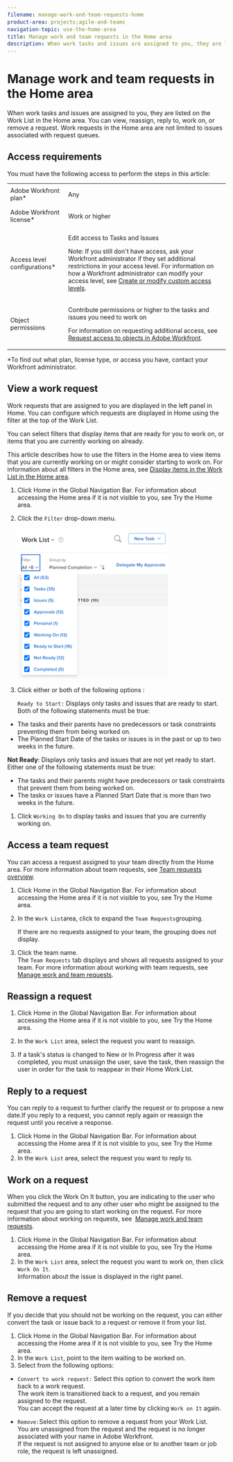 ```yaml
---
filename: manage-work-and-team-requests-home
product-area: projects;agile-and-teams
navigation-topic: use-the-home-area
title: Manage work and team requests in the Home area
description: When work tasks and issues are assigned to you, they are listed on the Work List in the Home area. You can view, reassign, reply to, work on, or remove a request. Work requests in the Home area are not limited to issues associated with request queues.
---
```


# Manage work and team requests in the Home area

When work tasks and issues&nbsp;are assigned to you, they are listed on the Work List in the Home area. You can view, reassign, reply to, work on, or remove a request. Work requests in the Home area are not limited to issues associated with request queues.

## Access requirements

You must have the following access to perform the steps in this article:

<table cellspacing="0"> 
 <col> 
 </col> 
 <col> 
 </col> 
 <tbody> 
  <tr> 
   <td role="rowheader">Adobe Workfront plan*</td> 
   <td> <p>Any</p> </td> 
  </tr> 
  <tr> 
   <td role="rowheader">Adobe Workfront license*</td> 
   <td> <p>Work or higher</p> </td> 
  </tr> 
  <tr> 
   <td role="rowheader">Access level configurations*</td> 
   <td> <p>Edit access to Tasks and Issues</p> <p>Note: If you still don't have access, ask your Workfront administrator if they set additional restrictions in your access level. For information on how a Workfront administrator can modify your access level, see <a href="../../../administration-and-setup/add-users/configure-and-grant-access/create-modify-access-levels.md" class="MCXref xref">Create or modify custom access levels</a>.</p> </td> 
  </tr> 
  <tr> 
   <td role="rowheader">Object permissions</td> 
   <td> <p>Contribute permissions or higher to the tasks and issues you need to work on</p> <p>For information on requesting additional access, see <a href="../../../workfront-basics/grant-and-request-access-to-objects/request-access.md" class="MCXref xref">Request access to objects in Adobe Workfront</a>.</p> </td> 
  </tr> 
 </tbody> 
</table>

&#42;To find out what plan, license type, or access you have, contact your Workfront administrator.

## View a work request

Work requests that are assigned to you are displayed in the left panel in Home. You can configure which requests are displayed in Home using the filter at the top of the Work List.

You can select filters that display items that are ready for you to work on, or items that you are currently working on already.

This article describes how to use the filters in the Home area to view items that you are currently working on or might consider starting to work on.&nbsp;For information about all filters in the Home area, see [Display items in the Work List in the Home area](../../../workfront-basics/using-home/using-the-home-area/display-items-in-home-work-list.md).

1. Click Home in the Global Navigation Bar. For information about accessing the Home area if it is not visible to you, see Try the Home area. 
1. Click the `Filter` drop-down menu.

   ![](assets/displaying-work-items-filter-350x348.png)

1. Click either or both of the following options :

   `Ready to Start:` Displays only tasks and issues that are ready to start. Both of the following statements must be true:

  * The tasks and their parents have no predecessors or task constraints preventing them from being worked on.
  * The Planned Start Date of the tasks or issues is in the past or up to two weeks in the future.

   **Not Ready**: Displays only tasks and issues that are not yet ready to start. Either one of the following statements must be true:

  * The tasks and their parents might have predecessors or task constraints that prevent them from being worked on.
  * The tasks or issues have a Planned Start Date that is more than two weeks in the future.

1. Click `Working On` to display tasks and issues that you are currently working on.

## Access a team request

You can access a request assigned to your team directly from the Home area. For more information about team requests, see [Team requests overview](../../../people-teams-and-groups/work-with-team-requests/team-requests-overview.md).

1. Click Home in the Global Navigation Bar. For information about accessing the Home area if it is not visible to you, see Try the Home area. 
1. In the `Work List`area, click to expand the  `Team Requests`grouping.

   If there are no requests assigned to your team, the grouping does not display.

1. Click the team name.  
   The `Team Requests` tab displays and shows all requests assigned to your team. For more information about working with team requests, see [Manage work and team requests](../../../people-teams-and-groups/work-with-team-requests/manage-work-and-team-requests.md).

## Reassign a request

1. Click Home in the Global Navigation Bar. For information about accessing the Home area if it is not visible to you, see Try the Home area. 
1. In the `Work List` area, select the request you want to reassign.  

1. If a task's status is changed to New or In Progress after it was completed, you must unassign the user, save the task, then reassign the user in order for the task to reappear in their Home Work List.

## Reply to a request

You can reply to a request to further clarify the request or to propose a new date.If you reply to a request, you cannot reply again or reassign the request until you receive a response.

1. Click Home in the Global Navigation Bar. For information about accessing the Home area if it is not visible to you, see Try the Home area. 
1. In the `Work List` area, select the request you want to reply to.

## Work on a request

When you click the Work On It button, you are indicating to the user who submitted the request and to any other user who might be assigned to the request that you are going to start working on the request. For more information about working on requests, see&nbsp; [Manage work and team requests](../../../people-teams-and-groups/work-with-team-requests/manage-work-and-team-requests.md).

1. Click Home in the Global Navigation Bar. For information about accessing the Home area if it is not visible to you, see Try the Home area. 
1. In the `Work List` area, select the request you want to work on, then click `Work On It`.  
   Information about the issue is displayed in the right panel.

## Remove a request

If you decide that you should not be working on the request, you can either convert the task or issue back to a request or remove it from your list.

1. Click Home in the Global Navigation Bar. For information about accessing the Home area if it is not visible to you, see Try the Home area. 
1. In the `Work List`, point to the item waiting to be worked on.
1. Select from the following options:

  * `Convert to work request:`&nbsp;Select this option to convert the work item back to a work request.   
    The work item is transitioned back to a request, and you remain assigned to the request.  
    You can accept the request at a later time by clicking `Work on It` again.
  
  * `Remove:`Select this option&nbsp;to remove a request from your Work List.  
    You are unassigned from the&nbsp;request and the&nbsp;request is&nbsp;no longer associated with your name in Adobe Workfront.  
    If the request is not assigned to anyone else or to another team or job role, the request is&nbsp;left unassigned.

&nbsp;
